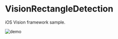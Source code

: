 # VisionRectangleDetection
iOS Vision framework sample.

![demo](https://user-images.githubusercontent.com/25205138/52178681-d46ed100-2814-11e9-816f-30b4eeccabc0.gif)
